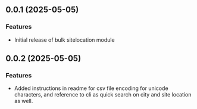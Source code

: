 ## 0.0.1 (2025-05-05)

### Features
- Initial release of bulk sitelocation module

## 0.0.2 (2025-05-05)

### Features
- Added instructions in readme for csv file encoding for unicode characters, and reference to cli as quick search on city and site location as well. 
